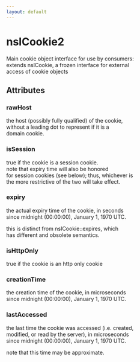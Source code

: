 ```yaml
---
layout: default
---
```


# nsICookie2 #
   
Main cookie object interface for use by consumers:  
extends nsICookie, a frozen interface for external  
access of cookie objects  
  

## Attributes ##

### rawHost ###
  
the host (possibly fully qualified) of the cookie,  
without a leading dot to represent if it is a  
domain cookie.  
  

### isSession ###
  
true if the cookie is a session cookie.  
note that expiry time will also be honored  
for session cookies (see below); thus, whichever is  
the more restrictive of the two will take effect.  
  

### expiry ###
  
the actual expiry time of the cookie, in seconds  
since midnight (00:00:00), January 1, 1970 UTC.  
  
this is distinct from nsICookie::expires, which  
has different and obsolete semantics.  
  

### isHttpOnly ###
  
true if the cookie is an http only cookie  
  

### creationTime ###
  
the creation time of the cookie, in microseconds  
since midnight (00:00:00), January 1, 1970 UTC.  
  

### lastAccessed ###
  
the last time the cookie was accessed (i.e. created,  
modified, or read by the server), in microseconds  
since midnight (00:00:00), January 1, 1970 UTC.  
  
note that this time may be approximate.  
  
